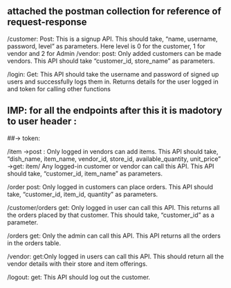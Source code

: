 ## attached the postman collection for reference of request-response
/customer:
Post:
    This is a signup API. This should take, “name, username, password, level” as parameters. Here level is 0 for the customer, 1 for vendor and 2 for Admin
/vendor:
post:    Only added customers can be made vendors. This API should take “customer_id, store_name” as parameters.

/login: Get:
    This API should take the username and password of signed up users and successfully logs them in.
    Returns details for the user logged in and token for calling other functions


## IMP: for all the endpoints after this it is madotory to user header :
##-> token: <token returned during login>


/item
->post : Only logged in vendors can add items. This API should take, “dish_name, item_name, vendor_id, store_id, available_quantity, unit_price”
->get:  item/<itemName> Any logged-in customer or vendor can call this API. This API should take, “customer_id, item_name” as parameters.

/order
  post: Only logged in customers can place orders. This API should take, “customer_id, item_id, quantity” as parameters.

/customer/orders
   get: Only logged in user can call this API. This returns all the orders placed by that customer. This should take, “customer_id” as a parameter.

/orders
   get: Only the admin can call this API. This API returns all the orders in the orders table.

/vendor:
  get:Only logged in users can call this API. This should return all the vendor details with their store and item offerings.

/logout:
   get: This API should log out the customer.